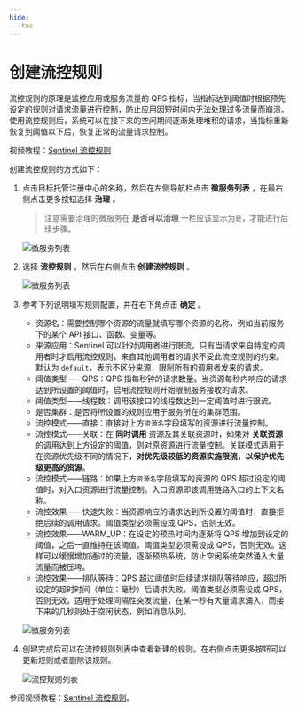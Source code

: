 ```yaml
---
hide:
  -toc
---
```


# 创建流控规则

流控规则的原理是监控应用或服务流量的 QPS 指标，当指标达到阈值时根据预先设定的规则对请求流量进行控制，防止应用因短时间内无法处理过多流量而崩溃。使用流控规则后，系统可以在接下来的空闲期间逐渐处理堆积的请求，当指标重新恢复到阈值以下后，恢复正常的流量请求控制。

视频教程：[Sentinel 流控规则](../../../../videos/skoala.md#sentinel)

创建流控规则的方式如下：

1. 点击目标托管注册中心的名称，然后在左侧导航栏点击 __微服务列表__ ，在最右侧点击更多按钮选择 __治理__ 。

    > 注意需要治理的微服务在 __是否可以治理__ 一栏应该显示为`是`，才能进行后续步骤。

    ![微服务列表](https://docs.daocloud.io/daocloud-docs-images/docs/zh/docs/skoala/images/gov00.png)

2. 选择 __流控规则__ ，然后在右侧点击 __创建流控规则__ 。

    ![微服务列表](https://docs.daocloud.io/daocloud-docs-images/docs/zh/docs/skoala/images/gov01.png)

3. 参考下列说明填写规则配置，并在右下角点击 __确定__ 。

    - 资源名：需要控制哪个资源的流量就填写哪个资源的名称，例如当前服务下的某个 API 接口、函数、变量等。
    - 来源应用：Sentinel 可以针对调用者进行限流，只有当请求来自特定的调用者时才启用流控规则，来自其他调用者的请求不受此流控规则的约束。默认为 `default`，表示不区分来源，限制所有的调用者发来的请求。
    - 阈值类型——QPS：QPS 指每秒钟的请求数量。当资源每秒内响应的请求达到所设置的阈值时，启用流控规则开始限制服务接收的请求。
    - 阈值类型——线程数：调用该接口的线程数达到一定阈值时进行限流。
    - 是否集群：是否将所设置的规则应用于服务所在的集群范围。
    - 流控模式——直接：直接对上方`资源名`字段填写的资源进行流量控制。
    - 流控模式——关联：在 **同时调用** 资源及其关联资源时，如果对 **关联资源** 的调用达到上方设定的阈值，则对原资源进行流量控制。关联模式适用于在资源优先级不同的情况下，**对优先级较低的资源实施限流，以保护优先级更高的资源**。
    - 流控模式——链路：如果上方`资源名`字段填写的资源的 QPS 超过设定的阈值时，对入口资源进行流量控制。入口资源即该调用链路入口的上下文名称。
    - 流控效果——快速失败：当资源响应的请求达到所设置的阈值时，直接拒绝后续的调用请求。阈值类型必须需设成 QPS，否则无效。
    - 流控效果——WARM_UP：在设定的预热时间内逐渐将 QPS 增加到设定的阈值，之后一直维持在该阈值。阈值类型必须需设成 QPS，否则无效。这样可以缓慢增加通过的流量，逐渐预热系统，防止空闲系统突然涌入大量流量而被压垮。
    - 流控效果——排队等待：QPS 超过阈值时后续请求排队等待响应，超过所设定的超时时间（单位：毫秒）后请求失败。阈值类型必须需设成 QPS，否则无效。适用于处理间隔性突发流量，在某一秒有大量请求涌入，而接下来的几秒则处于空闲状态，例如消息队列。

    ![微服务列表](https://docs.daocloud.io/daocloud-docs-images/docs/zh/docs/skoala/images/gov02.png)

4. 创建完成后可以在流控规则列表中查看新建的规则。在右侧点击更多按钮可以更新规则或者删除该规则。

    ![流控规则列表](https://docs.daocloud.io/daocloud-docs-images/docs/zh/docs/skoala/images/gov03.png)

参阅视频教程：[Sentinel 流控规则](../../../../videos/skoala.md#sentinel)。
